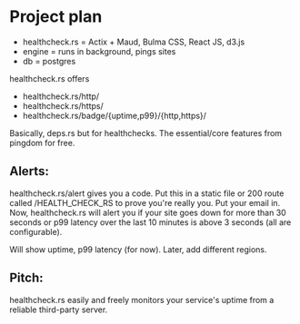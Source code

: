 # Project plan
- healthcheck.rs = Actix + Maud, Bulma CSS, React JS, d3.js
- engine = runs in background, pings sites
- db = postgres

healthcheck.rs offers
- healthcheck.rs/http/<YOURSITE>
- healthcheck.rs/https/<YOURSITE>
- healthcheck.rs/badge/{uptime,p99}/{http,https}/<YOURSITE>
  
Basically, deps.rs but for healthchecks. The essential/core features from pingdom for free.
  
## Alerts: 
healthcheck.rs/alert gives you a code. Put this in a static file or 200 route called /HEALTH_CHECK_RS to prove you're really you. Put your email in.
Now, healthcheck.rs will alert you if your site goes down for more than 30 seconds or p99 latency over the last 10 minutes is above 3 seconds (all are configurable).

Will show uptime, p99 latency (for now). Later, add different regions.

  
 ## Pitch: 
healthcheck.rs easily and freely monitors your service's uptime from a reliable third-party server.
